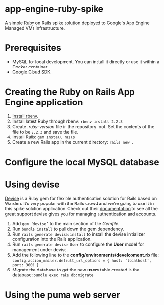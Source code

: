 # app-engine-ruby-spike
A simple Ruby on Rails spike solution deployed to Google's App Engine Managed VMs infrastructure.

# Prerequisites

- MySQL for local development.  You can install it directly or use it within a Docker container.
- [Google Cloud SDK](https://cloud.google.com/sdk/).  

# Creating the Ruby on Rails App Engine application

1. [Install rbenv](https://github.com/sstephenson/rbenv#installation).
1. Install latest Ruby through rbenv: `rbenv install 2.2.3`
1. Create *.ruby-version* file in the repository root.  Set the contents of the file to be `2.2.3` and save the file.
1. Install Rails: `gem install rails`
1. Create a new Rails app in the current directory: `rails new .` 

# Configure the local MySQL database


# Using devise
[Devise](https://github.com/plataformatec/devise) is a Ruby gem for flexible authentication solution for Rails based on Warden.  It’s very popular with the Rails crowd and we’re going to use it in this spike solution application. Check out their [documentation](http://devise.plataformatec.com.br/) to see all the great support devise gives you for managing authentication and accounts.

1. Add `gem ‘devise’` to the main section of the *Gemfile*.
1. Run `bundle install` to pull down the gem dependency.
1. Run `rails generate devise:install` to install the devise initializer configuration into the Rails application.
1. Run `rails generate devise User` to configure the **User** model for management under devise.
1. Add the following line to the **config/environments/development.rb** file: `config.action_mailer.default_url_options = { host: ‘localhost’, port: 3000 }`
1. Migrate the database to get the new **users** table created in the database: `bundle exec rake db:migrate` 
    

# Using the puma web server




